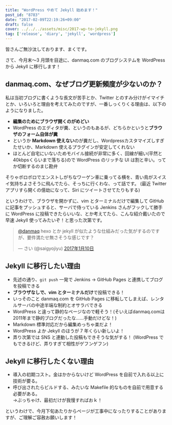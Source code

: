 ```yaml
---
title: "WordPress やめて Jekyll 始めます！"
post_id: "8783"
date: "2017-02-09T22:19:26+09:00"
draft: false
cover: ../../../assets/misc/2017-wp-to-jekyll.png
tag: ['release', 'diary', 'jekyll', 'wordpress']
---
```


皆さんご無沙汰しております、まくです。

さて、今月末～3 月頭を目途に、danmaq.com のブログシステムを WordPress から Jekyll に移行します！

## danmaq.com、なぜブログ更新頻度が少ないのか？

私は当初ブログに書くような長文が苦手とか、Twitter とのすみ分けがイマイチとか、いろいろと理由を考えてみたのですが、<!-- more -->一番しっくりくる理由は、以下のようになりました。

* **編集のためにブラウザ開くのがめどい**
* WordPress のエディタが糞、というのもあるが、どちらかというと**ブラウザのフォーム自体が糞**
* というか **Markdown 使えない**のが糞だし、Wordpressカスタマイズしすぎたせいか、Markdown 使えるプラグインが安定してくれない
* ほとんど自宅にいないためモバイル接続が非常に多く、回線が細い(平然と40kbpsくらいまで落ちる)ので WordPress のリッチな UI は割と辛い。ってか切断するのまじ勘弁

そりゃボロボロでエンストしがちなワーゲン車に乗ってる横を、青い鳥がスイスイ気持ちよさそうに飛んでたら、そっちに行くわな、って話です。
(最近 Twitter アプリすら開くの億劫になって、Siri にツイートさせてたりもする)

というわけで、ブラウザを開かずに、vim とターミナルだけで編集して GitHub に記事をプッシュすると、サーバで侍っている Jenkins さんがフックして勝手に WordPress に投稿できたらいいな、とか考えてたら、こんな紹介戴いたので早速 Jekyll 使ってみたいぞ！と思った次第です。

> [@danmaq](https://twitter.com/danmaq) hexo とか jekyll が似たような仕組みだった気がするのですが、要件満たせ無さそうな感じです？
>
> — さい (@saigyojiyu) [2017年1月10日](https://twitter.com/saigyojiyu/status/818766546700861441)

## Jekyll に移行したい理由

* 先述の通り、`git push` 一発で Jenkins → GitHub Pages と連携してブログを投稿できる
* **ブラウザなしで、vim とターミナルだけ**で投稿できる！
* いっそのこと danmaq.com を GitHub Pages に移転してしまえば、レンタルサーバの中途半端な制約とオサラバできる
* WordPress と違って静的なページなので軽そう！(そいえばdanmaq.comは2011年まで静的ブログだったな……手動だけどな！)
* Markdown 標準対応だから編集めっちゃ楽だよ！
* WordPress よか Jekyll のほうが 7 年くらい新しいよ！
* 弄り次第では SNS と連動した投稿もできそうな気がする！ (WordPress でもできるけど、弄りすぎて相性がゲフンゲフン)

## Jekyll に移行したくない理由

* 導入の初期コスト。金はかからないけど WordPress を自前で入れる以上に技術が要る。
* 呼び出されたらビルドする、みたいな Makefile 的なものを自前で用意する必要がある。  
  →ぶっちゃけ、最初だけが我慢すればおｋ！

というわけで、今月下旬あたりからページが工事中になったりすることがありますが、ご理解ご容赦お願いします！

